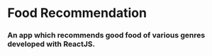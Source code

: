 # Food Recommendation
### An app which recommends good food of various genres developed with ReactJS.

